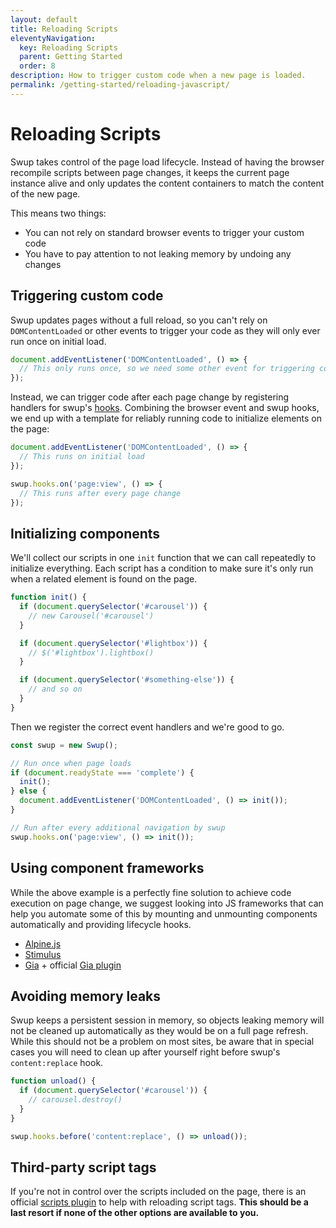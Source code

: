 ```yaml
---
layout: default
title: Reloading Scripts
eleventyNavigation:
  key: Reloading Scripts
  parent: Getting Started
  order: 8
description: How to trigger custom code when a new page is loaded.
permalink: /getting-started/reloading-javascript/
---
```


# Reloading Scripts

Swup takes control of the page load lifecycle. Instead of having the browser
recompile scripts between page changes, it keeps the current page instance alive
and only updates the content containers to match the content of the new page.

This means two things:

- You can not rely on standard browser events to trigger your custom code
- You have to pay attention to not leaking memory by undoing any changes

## Triggering custom code

Swup updates pages without a full reload, so you can't rely on `DOMContentLoaded`
or other events to trigger your code as they will only ever run once on initial
load.

```javascript
document.addEventListener('DOMContentLoaded', () => {
  // This only runs once, so we need some other event for triggering code
});
```

Instead, we can trigger code after each page change by registering handlers for swup's
[hooks](/hooks/). Combining the browser event and swup hooks, we end up with
a template for reliably running code to initialize elements on the page:

```javascript
document.addEventListener('DOMContentLoaded', () => {
  // This runs on initial load
});

swup.hooks.on('page:view', () => {
  // This runs after every page change
});
```

## Initializing components

We'll collect our scripts in one `init` function that we can call repeatedly to
initialize everything. Each script has a condition to make sure it's only run
when a related element is found on the page.

```javascript
function init() {
  if (document.querySelector('#carousel')) {
    // new Carousel('#carousel')
  }

  if (document.querySelector('#lightbox')) {
    // $('#lightbox').lightbox()
  }

  if (document.querySelector('#something-else')) {
    // and so on
  }
}
```

Then we register the correct event handlers and we're good to go.

```javascript
const swup = new Swup();

// Run once when page loads
if (document.readyState === 'complete') {
  init();
} else {
  document.addEventListener('DOMContentLoaded', () => init());
}

// Run after every additional navigation by swup
swup.hooks.on('page:view', () => init());
```

## Using component frameworks

While the above example is a perfectly fine solution to achieve code execution
on page change, we suggest looking into JS frameworks that can help you automate
some of this by mounting and unmounting components automatically and providing
lifecycle hooks.

- [Alpine.js](https://alpinejs.dev)
- [Stimulus](https://stimulus.hotwired.dev)
- [Gia](https://github.com/giantcz/gia) + official [Gia plugin](/plugins/gia-plugin/)

## Avoiding memory leaks

Swup keeps a persistent session in memory, so objects leaking memory will not be
cleaned up automatically as they would be on a full page refresh. While this
should not be a problem on most sites, be aware that in special cases you will
need to clean up after yourself right before swup's `content:replace` hook.

```javascript
function unload() {
  if (document.querySelector('#carousel')) {
    // carousel.destroy()
  }
}

swup.hooks.before('content:replace', () => unload());
```

## Third-party script tags

If you're not in control over the scripts included on the page, there is an
official [scripts plugin](/plugins/scripts-plugin/) to help with reloading
script tags.
**This should be a last resort if none of the other options are available to you.**
